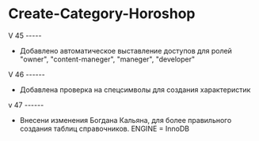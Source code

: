 # Create-Category-Horoshop
 
V 45 -----

- Добавлено автоматическое выставление доступов для ролей "owner", "content-maneger", "maneger", "developer"

V 46 ------

- Добавлена проверка на спецсимволы для создания характеристик

v 47 ------

- Внесени изменения Богдана Кальяна, для более правильного создания таблиц справочников. ENGINE = InnoDB